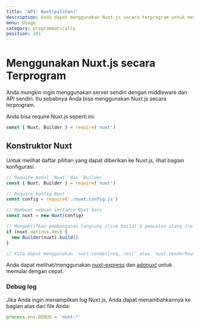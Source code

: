 ```yaml
---
title: 'API: Nuxt(pilihan)'
description: Anda dapat menggunakan Nuxt.js secara terprogram untuk menggunakannya sebagai middleware yang memberi Anda kebebasan untuk membuat server Anda sendiri untuk me-render aplikasi web Anda.
menu: Usage
category: programmatically
position: 201
---
```


# Menggunakan Nuxt.js secara Terprogram

Anda mungkin ingin menggunakan server sendiri dengan middleware dan API sendiri. Itu sebabnya Anda bisa menggunakan Nuxt.js secara terprogram.

Anda bisa require Nuxt.js seperti ini:

```js
const { Nuxt, Builder } = require('nuxt')
```

## Konstruktor Nuxt

Untuk melihat daftar pilihan yang dapat diberikan ke Nuxt.js, lihat bagian konfigurasi.

```js
// Require modul `Nuxt` dan `Builder`
const { Nuxt, Builder } = require('nuxt')

// Require konfig Nuxt
const config = require('./nuxt.config.js')

// Membuat sebuah instance Nuxt baru
const nuxt = new Nuxt(config)

// Mengaktifkan pembangunan langsung (live build) & pemuatan ulang (reloading) di dev
if (nuxt.options.dev) {
  new Builder(nuxt).build()
}

// Kita dapat menggunakan `nuxt.render(req, res)` atau `nuxt.renderRoute(route, context)`
```

Anda dapat melihat/menggunakan [nuxt-express](https://github.com/nuxt/express) dan [adonuxt](https://github.com/nuxt/adonuxt) untuk memulai dengan cepat.

### Debug log

Jika Anda ingin menampilkan log Nuxt.js, Anda dapat menambahkannya ke bagian atas dari file Anda:

```js
process.env.DEBUG = 'nuxt:*'
```
